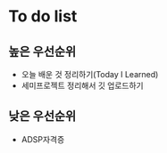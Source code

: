 # To do list

## 높은 우선순위

* 오늘 배운 것 정리하기(Today I Learned)
* 세미프로젝트 정리해서 깃 업로드하기

  







## 낮은 우선순위

* ADSP자격증

